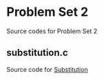 # Problem Set 2
Source codes for Problem Set 2
## substitution.c
Source code for [Substitution](https://cs50.harvard.edu/x/2020/psets/2/substitution/)
